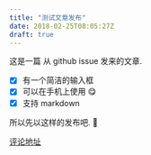 ```yaml
---
title: "测试文章发布"
date: 2018-02-25T08:05:27Z
draft: true
---
```

这是一篇 从 github issue 发来的文章.

- [x] 有一个简洁的输入框
- [x] 可以在手机上使用 😋
- [x] 支持 markdown

所以先以这样的发布吧.  🎉

[评论地址](https://github.com/kaidiren/D6/issues/1)